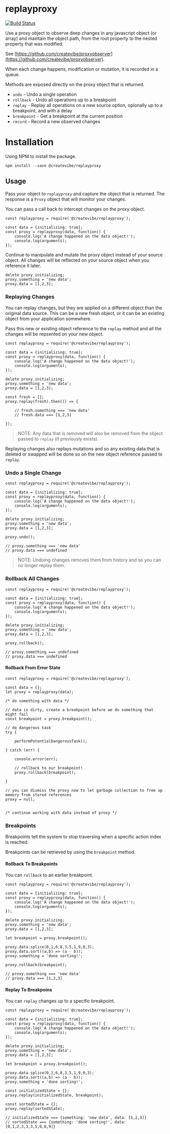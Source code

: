 # replayproxy

[![Build Status](https://travis-ci.com/createvibe/proxyobserver.svg?branch=master)](https://travis-ci.com/createvibe/replayproxy)

Use a proxy object to observe deep changes in any javascript object (or array) and maintain the object path,
from the root property to the nested property that was modified.

See [https://github.com/createvibe/proxyobserver](https://github.com/createvibe/proxyobserver).

When each change happens, modification or mutation, it is recorded in a queue.

Methods are exposed directly on the proxy object that is returned.

- `undo` - Undo a single operation
- `rollback` - Undo all operations up to a breakpoint
- `replay` - Replay all operations on a new source option, opionally up to a breakpoint, and with a delay
- `breakpoint` -  Get a breakpoint at the current position
- `record` - Record a new observed changes

# Installation

Using NPM to install the package.

```
npm install --save @createvibe/replayproxy
```

## Usage

Pass your object to `replayproxy` and capture the object that is returned.
The response is a `Proxy` object that will monitor your changes.

You can pass a call back to intercept changes on the proxy object.

```
const replayproxy = require('@createvibe/replayproxy');

const data = {initializing: true};
const proxy = replayproxy(data, function() {
    console.log('A change happened on the data object!');
    console.log(arguments);
});
```
Continue to manipulate and mutate the proxy object instead of your source object.
All changes will be reflected on your source object when you reference it later.

```
delete proxy.initializing;
proxy.something = 'new data';
proxy.data = [1,2,3];
```
### Replaying Changes

You can replay changes, but they are applied on a different object than the original data source.
This can be a new fresh object, or it can be an existing object from your application somewhere.

Pass this new or existing object reference to the `replay` method and all the changes will be repsented on your new object.

```
const replayproxy = require('@createvibe/replayproxy');

const data = {initializing: true};
const proxy = replayproxy(data, function() {
    console.log('A change happened on the data object!');
    console.log(arguments);
});

delete proxy.initializing;
proxy.something = 'new data';
proxy.data = [1,2,3];

const fresh = {};
proxy.replay(fresh).then(() => {

    // fresh.something === 'new data'
    // fresh.data === [1,2,3]

});
```
> NOTE: Any data that is removed will also be removed from the object passed to `replay` (if previously exists).

Replaying changes also replays mutations and so any existing data that is deleted or swapped will be done so on 
the new object reference passed to `replay`.

### Undo a Single Change

```
const replayproxy = require('@createvibe/replayproxy');

const data = {initializing: true};
const proxy = replayproxy(data, function() {
    console.log('A change happened on the data object!');
    console.log(arguments);
});

delete proxy.initializing;
proxy.something = 'new data';
proxy.data = [1,2,3];

proxy.undo();

// proxy.something === 'new data'
// proxy.data === undefined
```
> NOTE: Undoing changes removes them from history and so you can no longer replay them.

### Rollback All Changes

```
const replayproxy = require('@createvibe/replayproxy');

const data = {initializing: true};
const proxy = replayproxy(data, function() {
    console.log('A change happened on the data object!');
    console.log(arguments);
});

delete proxy.initializing;
proxy.something = 'new data';
proxy.data = [1,2,3];

proxy.rollback();

// proxy.something === undefined
// proxy.data === undefined
```

#### Rollback From Error State

```
const replayproxy = require('@createvibe/replayproxy');

const data = {};
let proxy = replayproxy(data);

/* do something with data */

// data is dirty, create a breakpoint before we do something that might fail
const breakpoint = proxy.breakpoint();

// do dangerous task
try {

    performPotentialDangerousTask();

} catch (err) {
    
    console.error(err);
    
    // rollback to our breakpoint!
    proxy.rollback(breakpoint);

}

// you can dismiss the proxy now to let garbage collection to free up memory from stored references
proxy = null;


/* continue working with data instead of proxy */

```

### Breakpoints

Breakpoints tell the system to stop traversing when a specific action index is reached.

Breakpoints can be retrieved by using the `breakpoint` method.

#### Rollback To Breakpoints

You can `rollback` to an earlier breakpoint.

```
const replayproxy = require('@createvibe/replayproxy');

const data = {initializing: true};
const proxy = replayproxy(data, function() {
    console.log('A change happened on the data object!');
    console.log(arguments);
});

delete proxy.initializing;
proxy.something = 'new data';
proxy.data = [1,2,3];

let breakpoint = proxy.breakpoint();

proxy.data.splice(0,1,6,8,3,5,1,9,0,3);
proxy.data.sort((a,b) => (a - b));
proxy.something = 'done sorting!';

proxy.rollback(breakpoint);

// proxy.something === 'new data'
// proxy.data === [1,2,3]
```

#### Replay To Breakpoins

You can `replay` changes up to a specific breakpoint.

```
const replayproxy = require('@createvibe/replayproxy');

const data = {initializing: true};
const proxy = replayproxy(data, function() {
    console.log('A change happened on the data object!');
    console.log(arguments);
});

delete proxy.initializing;
proxy.something = 'new data';
proxy.data = [1,2,3];

let breakpoint = proxy.breakpoint();

proxy.data.splice(0,1,6,8,3,5,1,9,0,3);
proxy.data.sort((a,b) => (a - b));
proxy.something = 'done sorting!';

const initializedState = {};
proxy.replay(initializedState, breakpoint);

const sortedState = {};
proxy.replay(sortedState);

// initializedState === {something: 'new data', data: [1,2,3]}
// sortedState === {something: 'done sorting!', data: [0,1,2,3,3,3,5,6,8,9]}
```
